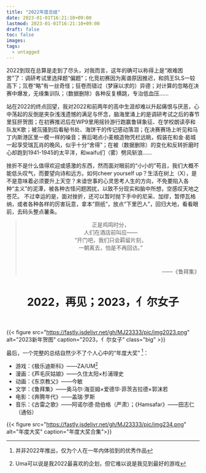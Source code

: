 ```yaml
---
title: "2022年度总结"
date: 2023-01-01T16:21:10+09:00
lastmod: 2023-01-01T16:21:10+09:00
draft: false
toc: false
images:
tags:
  - untagged
---
```

2022到现在总算是走到了尽头，对我而言，这年的确可以称得上是“艰难困苦”了：调研考试里选择题“偏题”；化竞初赛因为离谱原因推迟，和鸽王SLS一较高下；氚卷“略”有一丝奇怪；狂卷而错过（梦寐以求的）异德；对计算的忽略在决赛中爆发，无缘集训队；（数据删除）各种反复横跳，专治低血压……

站在2022的终点回望，我对2022和前两年的高中生涯却难以升起痛恨与厌恶，心中荡起的反倒是夹杂浅浅遗憾的满足与怀念，脑海里涌上的是调研考试之后的春节里狂肝贺图；在初赛推迟后在WP9里用摇铃游行跑赢鲁铎象征、在学校朗读亭和队友K歌；被氚骚到后看秘书处、海饼干的传记感动落泪；在决赛赛场上听见和马丁内斯港区里一模一样的噪音；赛后喝点小麦粮造物凭栏远眺，假装在和金·曷城一起享受瑞瓦肖的晚风，似乎十分“舍得”；在被（数据删除）的变化和反转折磨时心却跑到1941-1945的太平洋，和waifu们（雾）劈风斩浪……

挫折不是什么值得欢迎或感激的东西，然而面对眼前的“小小的”苟且，我们大概不能低头叹气，而要望向诗和远方。如何cheer yourself up？生活在树上（X），是不是意味着必须要升上天空？未谙世事的心灵思考人生的方向，不免要陷入各种“主义”的泥潭，被各种古怪问题困扰，以致不分现实和脑中所想，空感叹天地之苍茫。 不过幸运的是，面对挫折，还可以暂时抛下手中的尼采、加缪，暂停瓦格纳，或者各种各样的厉害玩意，拿本“厕纸”，放点“下里巴人”，回归大地，看看眼前，去码头整点薯条。

<blockquote><p style="text-indent:0em;text-align:center;margin-bottom:3em;">
正是鸡鸣时分，</br>
人们在酒店前叫应——</br>
“开门吧，我们只会羁留片刻，</br>
一朝离去，怕是不再回访。”</br>
<p style="text-align:right">——《鲁拜集》</p>
</p></blockquote>

<p style="text-align:center;font-size:2em;line-height:3em;font-weight:bold">
2022，再见；2023，亻尔女子
</p>

{{< figure src="https://fastly.jsdelivr.net/gh/MJ23333/pic/img2023.png" alt="2023新年贺图" caption="2023，亻尔女子" class="big" >}}

最后，一个完整的总结自然少不了个人心中的“年度大奖” [^1]：

* 游戏：《极乐迪斯科》——ZA/UM[^2]
* 漫画：《芦毛灰姑娘》——久住太阳×杉浦理史
* 动画：《东京教父》——今敏
* 文学：《鲁拜集》——奥马尔·海亚姆×爱德华·菲茨吉拉德×郭沫若
* 电影：《奔腾年代》——盖瑞·罗斯
* 音乐：《古雷之歌》——阿诺尔德·勋伯格（严肃）；《Hamsafar》——田志仁（通俗）

{{< figure src="https://fastly.jsdelivr.net/gh/MJ23333/pic/img234.png" alt="年度大奖" caption="年度大奖合集">}}

[^1]:并非2022年推出，仅为个人在一年内体验到的优秀作品
[^2]:Uma可以说是我2022最喜欢的企划，但它难以说是我见到最好的游戏

